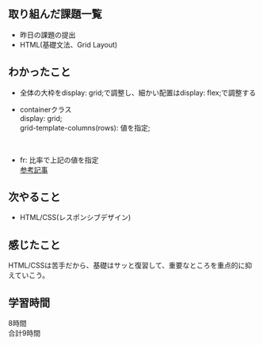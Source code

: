## 取り組んだ課題一覧
- 昨日の課題の提出
- HTML(基礎文法、Grid Layout)

## わかったこと
- 全体の大枠をdisplay: grid;で調整し、細かい配置はdisplay: flex;で調整する

- containerクラス<br />
display: grid;<br />
grid-template-columns(rows): 値を指定;
<br />

- fr: 比率で上記の値を指定<br />
[参考記事](https://qiita.com/super-mana-chan/items/6f07ffc777a39842ec9c)

## 次やること
- HTML/CSS(レスポンシブデザイン)

## 感じたこと
HTML/CSSは苦手だから、基礎はサッと復習して、重要なところを重点的に抑えていこう。

## 学習時間
8時間<br />
合計9時間